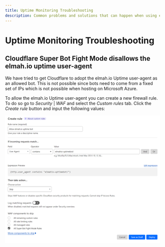 ```yaml
---
title: Uptime Monitoring Troubleshooting
description: Common problems and solutions that can happen when using elmah.io Uptime Monitoring. Learn how to solve problems on Cloudflare and more in this article.
---
```


# Uptime Monitoring Troubleshooting

## Cloudflare Super Bot Fight Mode disallows the elmah.io uptime user-agent

We have tried to get Cloudflare to adopt the elmah.io Uptime user-agent as an allowed bot. This is not possible since bots need to come from a fixed set of IPs which is not possible when hosting on Microsoft Azure.

To allow the elmah.io Uptime user-agent you can create a new firewall rule. To do so go to *Security* | *WAF* and select the *Custom rules* tab. Click the *Create rule* button and input the following values:

![Create firewall rule](images/create-cloudflare-firewall-rule.png)
